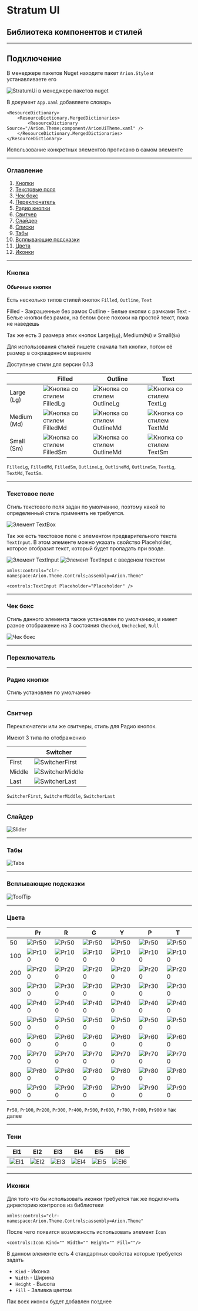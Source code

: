# Stratum UI

## Библиотека компонентов и стилей

___

## Подключение

В менеджере пакетов Nuget находите пакет `Arion.Style` и устанавливаете его

![StratumUi в менеджере пакетов nuget](https://raw.githubusercontent.com/IDerkBot/Arion.Style/master/Arion.Theme/Images/Arion.Style.png "Arion.Style в менеджере пакетов nuget")

В документ ```App.xaml``` добавляете словарь

```xaml
<ResourceDictionary>
    <ResourceDictionary.MergedDictionaries>
        <ResourceDictionary Source="/Arion.Theme;component/ArionUiTheme.xaml" />
    </ResourceDictionary.MergedDictionaries>
</ResourceDictionary>
```
Использование конкретных элементов прописано в самом элементе
___

### Оглавление

1. [Кнопки](#Кнопка)
2. [Текстовые поля](#Текстовое-поле)
3. [Чек бокс](#Чек-бокс)
4. [Переключатель](#Переключатель)
5. [Радио кнопки](#Радио-кнопки)
6. [Свитчер](#Свитчер)
7. [Слайдер](#Слайдер)
8. [Списки](#Списки)
9. [Табы](#Табы)
10. [Всплывающие подсказки](#Всплывающие-подсказки)
11. [Цвета](#Цвета)
12. [Иконки](#Иконки)

___

### Кнопка

#### Обычные кнопки

Есть несколько типов стилей кнопок `Filled`, `Outline`, `Text`

Filled - Закрашенные без рамок
Outline - Белые кнопки с рамками
Text - Белые кнопки без рамок, на белом фоне похожи на простой текст, пока не наведешь

Так же есть 3 размера этих кнопок Large(`Lg`), Medium(`Md`) и Small(`Sm`)

Для использования стилей пишете сначала тип кнопки, потом её размер в сокращенном варианте

Доступные стили для версии 0.1.3

|             | Filled                                                                                                                      | Outline                                                                                                                       | Text                                                                                                                     |
|-------------|-----------------------------------------------------------------------------------------------------------------------------|-------------------------------------------------------------------------------------------------------------------------------|--------------------------------------------------------------------------------------------------------------------------|
| Large (Lg)  | ![Кнопка со стилем FilledLg](https://raw.githubusercontent.com/IDerkBot/Arion.Style/master/Arion.Theme/Images/FilledLg.png) | ![Кнопка со стилем OutlineLg](https://raw.githubusercontent.com/IDerkBot/Arion.Style/master/Arion.Theme/Images/OutlineLg.png) | ![Кнопка со стилем TextLg](https://raw.githubusercontent.com/IDerkBot/Arion.Style/master/Arion.Theme/Images/TextLg.png)  |
| Medium (Md) | ![Кнопка со стилем FilledMd](https://raw.githubusercontent.com/IDerkBot/Arion.Style/master/Arion.Theme/Images/FilledMd.png) | ![Кнопка со стилем OutlineMd](https://raw.githubusercontent.com/IDerkBot/Arion.Style/master/Arion.Theme/Images/OutlineMd.png) | ![Кнопка со стилем TextMd](https://raw.githubusercontent.com/IDerkBot/Arion.Style/master/Arion.Theme/Images/TextMd.png)  |
| Small (Sm)  | ![Кнопка со стилем FilledSm](https://raw.githubusercontent.com/IDerkBot/Arion.Style/master/Arion.Theme/Images/FilledSm.png) | ![Кнопка со стилем OutlineMd](https://raw.githubusercontent.com/IDerkBot/Arion.Style/master/Arion.Theme/Images/OutlineSm.png) | ![Кнопка со стилем TextSm](https://raw.githubusercontent.com/IDerkBot/Arion.Style/master/Arion.Theme/Images/TextSm.png)  |

`FilledLg`,
`FilledMd`, 
`FilledSm`,
`OutlineLg`,
`OutlineMd`,
`OutlineSm`,
`TextLg`,
`TextMd`,
`TextSm`.

___

### Текстовое поле

Стиль текстового поля задан по умолчанию, поэтому какой то определенный стиль применять не требуется.

![Элемент TextBox](https://raw.githubusercontent.com/IDerkBot/Arion.Style/master/Arion.Theme/Images/TextBox.png)

Так же есть текстовое поле с элементом предварительного текста `TextInput`.
В этом элементе можно указать свойство Placeholder, которое отобразит текст, который будет пропадать при вводе.

![Элемент TextInput](https://raw.githubusercontent.com/IDerkBot/Arion.Style/master/Arion.Theme/Images/TextInput.png)
![Элемент TextInput с введеном текстом](https://raw.githubusercontent.com/IDerkBot/Arion.Style/master/Arion.Theme/Images/TextInputWithText.png)

`xmlns:controls="clr-namespace:Arion.Theme.Controls;assembly=Arion.Theme"`

`<controls:TextInput Placeholder="Placeholder" />`

---

### Чек бокс

Стиль данного элемента также установлен по умолчанию, и имеет разное отображение на 3 состояния `Checked`, `Unchecked`, `Null`

![Чек бокс](https://raw.githubusercontent.com/IDerkBot/Arion.Style/master/Arion.Theme/Images/CheckBox.png)

---

### Переключатель



---

### Радио кнопки

Стиль установлен по умолчанию

---

### Свитчер

Переключатели или же свитчеры, стиль для Радио кнопок.

Имеют 3 типа по отображению

|        | Switcher                                                                                                               |
|--------|------------------------------------------------------------------------------------------------------------------------|
| First  | ![SwitcherFirst](https://raw.githubusercontent.com/IDerkBot/Arion.Style/master/Arion.Theme/Images/SwitcherFirst.png)   |
| Middle | ![SwitcherMiddle](https://raw.githubusercontent.com/IDerkBot/Arion.Style/master/Arion.Theme/Images/SwitcherMiddle.png) |
| Last   | ![SwitcherLast](https://raw.githubusercontent.com/IDerkBot/Arion.Style/master/Arion.Theme/Images/SwitcherLast.png)     |

`SwitcherFirst`, `SwitcherMiddle`, `SwitcherLast`

---

### Слайдер

![Slider](https://raw.githubusercontent.com/IDerkBot/Arion.Style/master/Arion.Theme/Images/Slider.png)

---

### Табы

![Tabs](https://raw.githubusercontent.com/IDerkBot/Arion.Style/master/Arion.Theme/Images/Tabs.png)

---

### Всплывающие подсказки

![ToolTip](https://raw.githubusercontent.com/IDerkBot/Arion.Style/master/Arion.Theme/Images/ToolTip.png)

---

### Цвета

|     | Pr                                                                                                               | R                                                                                                              | G                                                                                                                | Y                                                                                                                 | P                                                                                                                 | T                                                                                                               |
|-----|------------------------------------------------------------------------------------------------------------------|----------------------------------------------------------------------------------------------------------------|------------------------------------------------------------------------------------------------------------------|-------------------------------------------------------------------------------------------------------------------|-------------------------------------------------------------------------------------------------------------------|-----------------------------------------------------------------------------------------------------------------|
| 50  | ![Pr50](https://raw.githubusercontent.com/IDerkBot/Arion.Style/master/Arion.Theme/Images/Colors/Blue/Pr50.png)   | ![Pr50](https://raw.githubusercontent.com/IDerkBot/Arion.Style/master/Arion.Theme/Images/Colors/Red/R50.png)   | ![Pr50](https://raw.githubusercontent.com/IDerkBot/Arion.Style/master/Arion.Theme/Images/Colors/Green/G50.png)   | ![Pr50](https://raw.githubusercontent.com/IDerkBot/Arion.Style/master/Arion.Theme/Images/Colors/Yellow/Y50.png)   | ![Pr50](https://raw.githubusercontent.com/IDerkBot/Arion.Style/master/Arion.Theme/Images/Colors/Purple/P50.png)   | ![Pr50](https://raw.githubusercontent.com/IDerkBot/Arion.Style/master/Arion.Theme/Images/Colors/Teal/T50.png)   |
| 100 | ![Pr100](https://raw.githubusercontent.com/IDerkBot/Arion.Style/master/Arion.Theme/Images/Colors/Blue/Pr100.png) | ![Pr100](https://raw.githubusercontent.com/IDerkBot/Arion.Style/master/Arion.Theme/Images/Colors/Red/R100.png) | ![Pr100](https://raw.githubusercontent.com/IDerkBot/Arion.Style/master/Arion.Theme/Images/Colors/Green/G100.png) | ![Pr100](https://raw.githubusercontent.com/IDerkBot/Arion.Style/master/Arion.Theme/Images/Colors/Yellow/Y100.png) | ![Pr100](https://raw.githubusercontent.com/IDerkBot/Arion.Style/master/Arion.Theme/Images/Colors/Purple/P100.png) | ![Pr100](https://raw.githubusercontent.com/IDerkBot/Arion.Style/master/Arion.Theme/Images/Colors/Teal/T100.png) |
| 200 | ![Pr200](https://raw.githubusercontent.com/IDerkBot/Arion.Style/master/Arion.Theme/Images/Colors/Blue/Pr200.png) | ![Pr200](https://raw.githubusercontent.com/IDerkBot/Arion.Style/master/Arion.Theme/Images/Colors/Red/R200.png) | ![Pr200](https://raw.githubusercontent.com/IDerkBot/Arion.Style/master/Arion.Theme/Images/Colors/Green/G200.png) | ![Pr200](https://raw.githubusercontent.com/IDerkBot/Arion.Style/master/Arion.Theme/Images/Colors/Yellow/Y200.png) | ![Pr200](https://raw.githubusercontent.com/IDerkBot/Arion.Style/master/Arion.Theme/Images/Colors/Purple/P200.png) | ![Pr200](https://raw.githubusercontent.com/IDerkBot/Arion.Style/master/Arion.Theme/Images/Colors/Teal/T200.png) |
| 300 | ![Pr300](https://raw.githubusercontent.com/IDerkBot/Arion.Style/master/Arion.Theme/Images/Colors/Blue/Pr300.png) | ![Pr300](https://raw.githubusercontent.com/IDerkBot/Arion.Style/master/Arion.Theme/Images/Colors/Red/R300.png) | ![Pr300](https://raw.githubusercontent.com/IDerkBot/Arion.Style/master/Arion.Theme/Images/Colors/Green/G300.png) | ![Pr300](https://raw.githubusercontent.com/IDerkBot/Arion.Style/master/Arion.Theme/Images/Colors/Yellow/Y300.png) | ![Pr300](https://raw.githubusercontent.com/IDerkBot/Arion.Style/master/Arion.Theme/Images/Colors/Purple/P300.png) | ![Pr300](https://raw.githubusercontent.com/IDerkBot/Arion.Style/master/Arion.Theme/Images/Colors/Teal/T300.png) |
| 400 | ![Pr400](https://raw.githubusercontent.com/IDerkBot/Arion.Style/master/Arion.Theme/Images/Colors/Blue/Pr400.png) | ![Pr400](https://raw.githubusercontent.com/IDerkBot/Arion.Style/master/Arion.Theme/Images/Colors/Red/R400.png) | ![Pr400](https://raw.githubusercontent.com/IDerkBot/Arion.Style/master/Arion.Theme/Images/Colors/Green/G400.png) | ![Pr400](https://raw.githubusercontent.com/IDerkBot/Arion.Style/master/Arion.Theme/Images/Colors/Yellow/Y400.png) | ![Pr400](https://raw.githubusercontent.com/IDerkBot/Arion.Style/master/Arion.Theme/Images/Colors/Purple/P400.png) | ![Pr400](https://raw.githubusercontent.com/IDerkBot/Arion.Style/master/Arion.Theme/Images/Colors/Teal/T400.png) | 
| 500 | ![Pr500](https://raw.githubusercontent.com/IDerkBot/Arion.Style/master/Arion.Theme/Images/Colors/Blue/Pr500.png) | ![Pr500](https://raw.githubusercontent.com/IDerkBot/Arion.Style/master/Arion.Theme/Images/Colors/Red/R500.png) | ![Pr500](https://raw.githubusercontent.com/IDerkBot/Arion.Style/master/Arion.Theme/Images/Colors/Green/G500.png) | ![Pr500](https://raw.githubusercontent.com/IDerkBot/Arion.Style/master/Arion.Theme/Images/Colors/Yellow/Y500.png) | ![Pr500](https://raw.githubusercontent.com/IDerkBot/Arion.Style/master/Arion.Theme/Images/Colors/Purple/P500.png) | ![Pr500](https://raw.githubusercontent.com/IDerkBot/Arion.Style/master/Arion.Theme/Images/Colors/Teal/T500.png) |
| 600 | ![Pr600](https://raw.githubusercontent.com/IDerkBot/Arion.Style/master/Arion.Theme/Images/Colors/Blue/Pr600.png) | ![Pr600](https://raw.githubusercontent.com/IDerkBot/Arion.Style/master/Arion.Theme/Images/Colors/Red/R600.png) | ![Pr600](https://raw.githubusercontent.com/IDerkBot/Arion.Style/master/Arion.Theme/Images/Colors/Green/G600.png) | ![Pr600](https://raw.githubusercontent.com/IDerkBot/Arion.Style/master/Arion.Theme/Images/Colors/Yellow/Y600.png) | ![Pr600](https://raw.githubusercontent.com/IDerkBot/Arion.Style/master/Arion.Theme/Images/Colors/Purple/P600.png) | ![Pr600](https://raw.githubusercontent.com/IDerkBot/Arion.Style/master/Arion.Theme/Images/Colors/Teal/T600.png) |
| 700 | ![Pr700](https://raw.githubusercontent.com/IDerkBot/Arion.Style/master/Arion.Theme/Images/Colors/Blue/Pr700.png) | ![Pr700](https://raw.githubusercontent.com/IDerkBot/Arion.Style/master/Arion.Theme/Images/Colors/Red/R700.png) | ![Pr700](https://raw.githubusercontent.com/IDerkBot/Arion.Style/master/Arion.Theme/Images/Colors/Green/G700.png) | ![Pr700](https://raw.githubusercontent.com/IDerkBot/Arion.Style/master/Arion.Theme/Images/Colors/Yellow/Y700.png) | ![Pr700](https://raw.githubusercontent.com/IDerkBot/Arion.Style/master/Arion.Theme/Images/Colors/Purple/P700.png) | ![Pr700](https://raw.githubusercontent.com/IDerkBot/Arion.Style/master/Arion.Theme/Images/Colors/Teal/T700.png) |
| 800 | ![Pr800](https://raw.githubusercontent.com/IDerkBot/Arion.Style/master/Arion.Theme/Images/Colors/Blue/Pr800.png) | ![Pr800](https://raw.githubusercontent.com/IDerkBot/Arion.Style/master/Arion.Theme/Images/Colors/Red/R800.png) | ![Pr800](https://raw.githubusercontent.com/IDerkBot/Arion.Style/master/Arion.Theme/Images/Colors/Green/G800.png) | ![Pr800](https://raw.githubusercontent.com/IDerkBot/Arion.Style/master/Arion.Theme/Images/Colors/Yellow/Y800.png) | ![Pr800](https://raw.githubusercontent.com/IDerkBot/Arion.Style/master/Arion.Theme/Images/Colors/Purple/P800.png) | ![Pr800](https://raw.githubusercontent.com/IDerkBot/Arion.Style/master/Arion.Theme/Images/Colors/Teal/T800.png) |
| 900 | ![Pr900](https://raw.githubusercontent.com/IDerkBot/Arion.Style/master/Arion.Theme/Images/Colors/Blue/Pr900.png) | ![Pr900](https://raw.githubusercontent.com/IDerkBot/Arion.Style/master/Arion.Theme/Images/Colors/Red/R900.png) | ![Pr900](https://raw.githubusercontent.com/IDerkBot/Arion.Style/master/Arion.Theme/Images/Colors/Green/G900.png) | ![Pr900](https://raw.githubusercontent.com/IDerkBot/Arion.Style/master/Arion.Theme/Images/Colors/Yellow/Y900.png) | ![Pr900](https://raw.githubusercontent.com/IDerkBot/Arion.Style/master/Arion.Theme/Images/Colors/Purple/P900.png) | ![Pr900](https://raw.githubusercontent.com/IDerkBot/Arion.Style/master/Arion.Theme/Images/Colors/Teal/T900.png) |

`Pr50`, `Pr100`, `Pr200`, `Pr300`, `Pr400`, `Pr500`, `Pr600`, `Pr700`, `Pr800`, `Pr900` и так далее

---

### Тени

| El1                                                                                                     | El2                                                                                                     | El3                                                                                                     | El4                                                                                                     | El5                                                                                                     | El6                                                                                                     |
|---------------------------------------------------------------------------------------------------------|---------------------------------------------------------------------------------------------------------|---------------------------------------------------------------------------------------------------------|---------------------------------------------------------------------------------------------------------|---------------------------------------------------------------------------------------------------------|---------------------------------------------------------------------------------------------------------|
| ![El1](https://raw.githubusercontent.com/IDerkBot/Arion.Style/master/Arion.Theme/Images/Shadow/El1.png) | ![El2](https://raw.githubusercontent.com/IDerkBot/Arion.Style/master/Arion.Theme/Images/Shadow/El2.png) | ![El3](https://raw.githubusercontent.com/IDerkBot/Arion.Style/master/Arion.Theme/Images/Shadow/El3.png) | ![El4](https://raw.githubusercontent.com/IDerkBot/Arion.Style/master/Arion.Theme/Images/Shadow/El4.png) | ![El5](https://raw.githubusercontent.com/IDerkBot/Arion.Style/master/Arion.Theme/Images/Shadow/El5.png) | ![El6](https://raw.githubusercontent.com/IDerkBot/Arion.Style/master/Arion.Theme/Images/Shadow/El6.png) |

---

### Иконки

Для того что бы использовать иконки требуется так же подключить директорию контролов из библиотеки

`xmlns:controls="clr-namespace:Arion.Theme.Controls;assembly=Arion.Theme"`

После чего появится возможность использовать элемент `Icon`

`<controls:Icon Kind="" Width="" Height="" Fill=""/>`

В данном элементе есть 4 стандартных свойства которые требуется задать
* `Kind` - Иконка
* `Width` - Ширина
* `Height` - Высота
* `Fill` - Заливка цветом

Пак всех иконок будет добавлен позднее